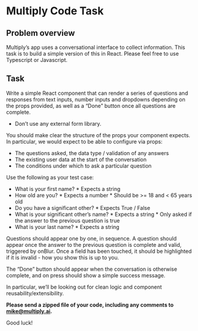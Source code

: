 Multiply Code Task
====================

## Problem overview

Multiply’s app uses a conversational interface to collect information. This task is to build a simple version of this in React. Please feel free to use Typescript or Javascript.

## Task

Write a simple React component that can render a series of questions and responses from text inputs, number inputs and dropdowns depending on the props provided, as well as a “Done” button once all questions are complete.

* Don’t use any external form library.

You should make clear the structure of the props your component expects. In particular, we would expect to be able to configure via props:

* The questions asked, the data type / validation of any answers
* The existing user data at the start of the conversation
* The conditions under which to ask a particular question

Use the following as your test case:
* What is your first name?
        * Expects a string
* How old are you?
        * Expects a number
        * Should be >= 18 and < 65 years old
* Do you have a significant other?
        * Expects True / False
* What is your significant other’s name?
        * Expects a string
        * Only asked if the answer to the previous question is true
* What is your last name?
        * Expects a string

Questions should appear one by one, in sequence. A question should appear once the answer to the previous question is complete and valid, triggered by onBlur. Once a field has been touched, it should be highlighted if it is invalid - how you show this is up to you.

The “Done” button should appear when the conversation is otherwise complete, and on press should show a simple success message.

In particular, we’ll be looking out for clean logic and component reusability/extensibility.

**Please send a zipped file of your code, including any comments to mike@multiply.ai.**


Good luck!
